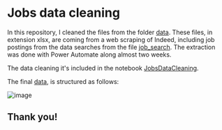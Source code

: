 # Jobs data cleaning

In this repository, I cleaned the files from the folder [data](https://github.com/juanmerino89/jobs-data-cleaning/blob/main/data/). These files, in extension xlsx, are coming from a web scraping of Indeed, including job postings from the data searches from the file [job_search](https://github.com/juanmerino89/jobs-data-cleaning/blob/main/job_search.xlsx).
The extraction was done with Power Automate along almost two weeks.

The data cleaning it's included in the notebook [JobsDataCleaning](https://github.com/juanmerino89/jobs-data-cleaning/blob/main/JobsDataCleaning.ipynb).

The final [data](https://github.com/juanmerino89/jobs-data-cleaning/blob/main/jobs.csv), is structured as follows:

![image](https://github.com/juanmerino89/jobs-data-cleaning/assets/138137592/39dadbf6-f11d-4190-bfec-4a5286975976)

## Thank you!
